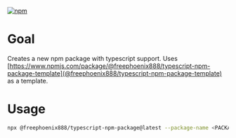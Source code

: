 [![npm](https://img.shields.io/npm/v/@freephoenix888/create-typescript-npm-package.svg)](https://www.npmjs.com/package/@freephoenix888/create-typescript-npm-package)

# Goal
Creates a new npm package with typescript support. Uses [https://www.npmjs.com/package/@freephoenix888/typescript-npm-package-template](@freephoenix888/typescript-npm-package-template) as a template.

# Usage
```bash
npx @freephoenix888/typescript-npm-package@latest --package-name <PACKAGE_NAME> --directory <DIRECTORY>
```